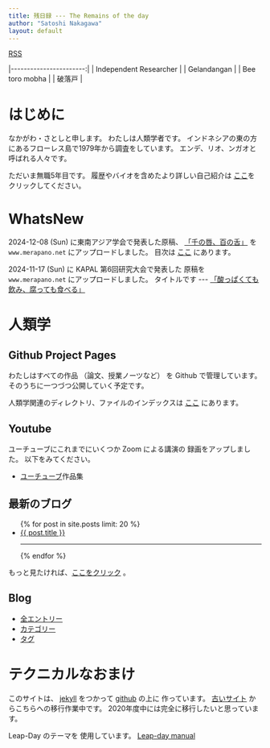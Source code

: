 ```yaml
---
title: 残日録 --- The Remains of the day
author: "Satoshi Nakagawa"
layout: default
---
```


<!-- Google tag (gtag.js) -->
<script async src="https://www.googletagmanager.com/gtag/js?id=G-F5QJMGG75W"></script>
<script>
  window.dataLayer = window.dataLayer || [];
  function gtag(){dataLayer.push(arguments);}
  gtag('js', new Date());

  gtag('config', 'G-F5QJMGG75W');
</script>

[RSS](feed.xml)

|-----------------------:|
| Independent Researcher |
|            Gelandangan |
|         Bee toro mobha |
|                 破落戸 |


# はじめに

なかがわ・さとしと申します。
わたしは人類学者です。
インドネシアの東の方にあるフローレス島で1979年から調査をしています。
エンデ、リオ、ンガオと呼ばれる人々です。

ただいま無職5年目です。
履歴やバイオを含めたより詳しい自己紹介は
[ここ](aboutme.md)をクリックしてください。

# WhatsNew

2024-12-08 (Sun) に東南アジア学会で発表した原稿、
[「千の唇、百の舌」](http://www.merapano.net/~satoshi/anthrop/works/paper-0-md/wiwi_riwu.html) を
`www.merapano.net` にアップロードしました。
目次は
[ここ](http://www.merapano.net/~satoshi/anthrop/works/paper-0-md/intro.html) にあります。


2024-11-17 (Sun) に KAPAL 第6回研究大会で発表した
原稿を `www.merapano.net` にアップロードしました。
タイトルです ---
[「酸っぱくても飲み、腐っても食べる」](http://www.merapano.net/~satoshi/anthrop/works/paper-0-md/nirhu_minu.html)


# 人類学

## Github Project Pages

わたしはすべての作品
（論文、授業ノーツなど）
を Github で管理しています。
そのうちに一つづつ公開していく予定です。

<!--

まずは、
人類学で Linux、git、github などを使う方法を
示します。

- [人類学でコンピューターをつかう](computer_and_anthropology/README.html)

Github の人類学関連のリポジトリはほとんどが
プライベートです。
とりあえず非常に古いリポジトリを公開しましたので、
github pages (project) を以下に示します。

<!--  [エンデに向けて](./ende/README.html) 
- [Sex and Gender (EPUB)](./sex_and_gender/00BOOK.epub)
  + HTML 版は 
  [こちら](http://www.merapano.net/~satoshi/anthrop/class-md/sex_and_gender/)
  (クリックで www.merapano.net/ に移動します) 

-->

<!--
- [環境主義と人類学 (EPUB)](environment/00BOOK.epub)
  + HTML 版は 
  [こちら](http://www.merapano.net/~satoshi/anthrop/class-md/environment/)
  (クリックで www.merapano.net/ に移動します) 
-->

人類学関連のディレクトリ、ファイルのインデックスは
[ここ](anthrop-index.md) にあります。


## Youtube

ユーチューブにこれまでにいくつか Zoom による講演の
録画をアップしました。
以下をみてください。

- [ユーチューブ](./youtube-index.md)作品集
<!-- - [なかがわさとし論文集（その1）：民族誌篇](./paper-0-md/) -->
<!-- - [timor-wiki](./timor-wiki/) ティモール島についての Wiki -->

## 最新のブログ

<!-- 以下抜粋（最初の一段落）つきです。-->

<ul>
  {% for post in site.posts limit: 20 %}
    <li>
      <a href="{{ post.url }}">{{ post.title }}</a>
<!--      {{ post.excerpt }} -->
    <hr />
    </li>
  {% endfor %}
</ul>

もっと見たければ、[ここをクリック](./blog-list.html) 。

## Blog

- [全エントリー](blog-list)
- [カテゴリー](categories.html)
- [タグ](tags.html)


# テクニカルなおまけ

このサイトは、
[jekyll](https://jekyllrb.com/) をつかって
[github](http://jekyllrb-ja.github.io/) の上に 
作っています。
[古いサイト](http://www.merapano.net/~satoshi/private/diary) 
からこちらへの移行作業中です。
2020年度中には完全に移行したいと思っています。

Leap-Day のテーマを
使用しています。
[Leap-day manual](./leap-day.html) 


